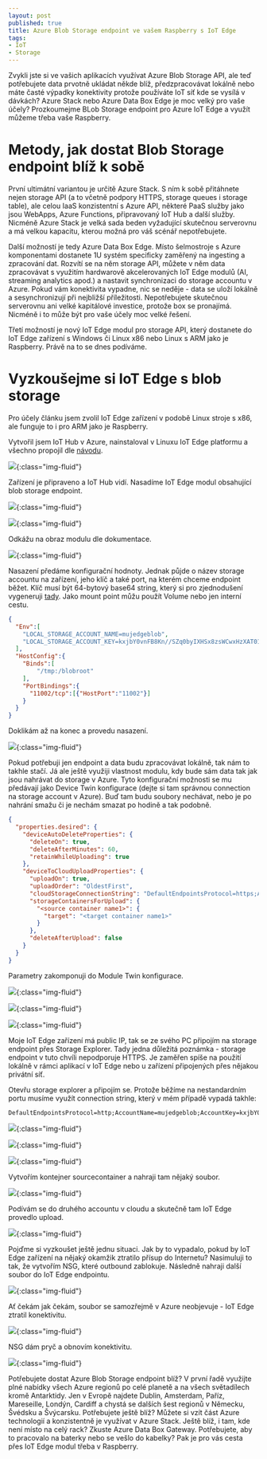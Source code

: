 ```yaml
---
layout: post
published: true
title: Azure Blob Storage endpoint ve vašem Raspberry s IoT Edge
tags:
- IoT
- Storage
---
```

Zvykli jste si ve vašich aplikacích využívat Azure Blob Storage API, ale teď potřebujete data prvotně ukládat někde blíž, předzpracovávat lokálně nebo máte časté výpadky konektivity protože používáte IoT síť kde se vysílá v dávkách? Azure Stack nebo Azure Data Box Edge je moc velký pro vaše účely? Prozkoumejme BLob Storage endpoint pro Azure IoT Edge a využít můžeme třeba vaše Raspberry.

# Metody, jak dostat Blob Storage endpoint blíž k sobě
První ultimátní variantou je určitě Azure Stack. S ním k sobě přitáhnete nejen storage API (a to včetně podpory HTTPS, storage queues i storage table), ale celou IaaS konzistentní s Azure API, některé PaaS služby jako jsou WebApps, Azure Functions, připravovaný IoT Hub a další služby. Nicméně Azure Stack je velká sada beden vyžadující skutečnou serverovnu a má velkou kapacitu, kterou možná pro váš scénář nepotřebujete.

Další možností je tedy Azure Data Box Edge. Místo šelmostroje s Azure komponentami dostanete 1U systém specificky zaměřený na ingesting a zpracování dat. Rozvítí se na něm storage API, můžete v něm data zpracovávat s využitím hardwarově akcelerovaných IoT Edge modulů (AI, streaming analytics apod.) a nastavit synchronizaci do storage accountu v Azure. Pokud vám konektivita vypadne, nic se neděje - data se uloží lokálně a sesynchronizují při nejbližší příležitosti. Nepotřebujete skutečnou serverovnu ani velké kapitálové investice, protože box se pronajímá. Nicméně i to může být pro vaše účely moc velké řešení.

Třetí možností je nový IoT Edge modul pro storage API, který dostanete do IoT Edge zařízení s Windows či Linux x86 nebo Linux s ARM jako je Raspberry. Právě na to se dnes podíváme.

# Vyzkoušejme si IoT Edge s blob storage
Pro účely článku jsem zvolil IoT Edge zařízení v podobě Linux stroje s x86, ale funguje to i pro ARM jako je Raspberry.

Vytvořil jsem IoT Hub v Azure, nainstaloval v Linuxu IoT Edge platformu a všechno propojil dle [návodu](https://docs.microsoft.com/en-us/azure/iot-edge/how-to-install-iot-edge-linux).

![](/images/2019/2019-08-09-07-44-52.png){:class="img-fluid"}

Zařízení je připraveno a IoT Hub vidí. Nasadíme IoT Edge modul obsahující blob storage endpoint.

![](/images/2019/2019-08-09-07-45-46.png){:class="img-fluid"}

![](/images/2019/2019-08-09-07-46-15.png){:class="img-fluid"}

Odkážu na obraz modulu dle dokumentace.

![](/images/2019/2019-08-09-07-47-49.png){:class="img-fluid"}

Nasazení předáme konfigurační hodnoty. Jednak půjde o název storage accountu na zařízení, jeho klíč a také port, na kterém chceme endpoint běžet. Klíč musí být 64-bytový base64 string, který si pro zjednodušení vygeneruji [tady](https://generate.plus/en/base64?gp_base64_base%5Blength%5D=64). Jako mount point můžu použít Volume nebo jen interní cestu.

```json
{
  "Env":[
    "LOCAL_STORAGE_ACCOUNT_NAME=mujedgeblob",
    "LOCAL_STORAGE_ACCOUNT_KEY=kxjbY0vnFB8Kn//SZq0byIXHSx8zsWCwxHzXAT013W+pUjZDLYZQy/5ygvu/DL5gjXrf7Eu+AccXgf9e1tG+sg=="
  ],
  "HostConfig":{
    "Binds":[
        "/tmp:/blobroot"
    ],
    "PortBindings":{
      "11002/tcp":[{"HostPort":"11002"}]
    }
  }
}
```

Doklikám až na konec a provedu nasazení.

![](/images/2019/2019-08-09-08-01-55.png){:class="img-fluid"}

Pokud potřebuji jen endpoint a data budu zpracovávat lokálně, tak nám to takhle stačí. Já ale ještě využiji vlastnost modulu, kdy bude sám data tak jak jsou nahrávat do storage v Azure. Tyto konfigurační možnosti se mu předávají jako Device Twin konfigurace (dejte si tam správnou connection na storage account v Azure). Buď tam budu soubory nechávat, nebo je po nahrání smažu či je nechám smazat po hodině a tak podobně.

```json
{
  "properties.desired": {
    "deviceAutoDeleteProperties": {
      "deleteOn": true,
      "deleteAfterMinutes": 60,
      "retainWhileUploading": true
    },
    "deviceToCloudUploadProperties": {
      "uploadOn": true,
      "uploadOrder": "OldestFirst",
      "cloudStorageConnectionString": "DefaultEndpointsProtocol=https;AccountName=<your Azure Storage Account Name>;AccountKey=<your Azure Storage Account Key>; EndpointSuffix=<your end point suffix>",
      "storageContainersForUpload": {
        "<source container name1>": {
          "target": "<target container name1>"
        }
      },
      "deleteAfterUpload": false
    }
  }
}
```

Parametry zakomponuji do Module Twin konfigurace.

![](/images/2019/2019-08-09-09-25-48.png){:class="img-fluid"}

![](/images/2019/2019-08-09-09-26-37.png){:class="img-fluid"}

![](/images/2019/2019-08-09-09-27-44.png){:class="img-fluid"}

Moje IoT Edge zařízení má public IP, tak se ze svého PC připojím na storage endpoint přes Storage Explorer. Tady jedna důležitá poznámka - storage endpoint v tuto chvíli nepodporuje HTTPS. Je zaměřen spíše na použití lokálně v rámci aplikací v IoT Edge nebo u zařízení připojených přes nějakou privátní síť. 

Otevřu storage explorer a připojím se. Protože běžíme na nestandardním portu musíme využít connection string, který v mém případě vypadá takhle:

```
DefaultEndpointsProtocol=http;AccountName=mujedgeblob;AccountKey=kxjbY0vnFB8Kn//SZq0byIXHSx8zsWCwxHzXAT013W+pUjZDLYZQy/5ygvu/DL5gjXrf7Eu+AccXgf9e1tG+sg==;BlobEndpoint=http://40.68.216.139:11002/mujedgeblob;
```

![](/images/2019/2019-08-09-09-05-00.png){:class="img-fluid"}

![](/images/2019/2019-08-09-09-05-26.png){:class="img-fluid"}

![](/images/2019/2019-08-09-09-05-52.png){:class="img-fluid"}

Vytvořím kontejner sourcecontainer a nahraji tam nějaký soubor.

![](/images/2019/2019-08-09-09-07-09.png){:class="img-fluid"}

Podívám se do druhého accountu v cloudu a skutečně tam IoT Edge provedlo upload.

![](/images/2019/2019-08-09-09-29-05.png){:class="img-fluid"}

Pojďme si vyzkoušet ještě jednu situaci. Jak by to vypadalo, pokud by IoT Edge zařízení na nějaký okamžik ztratilo přísup do Internetu? Nasimuluji to tak, že vytvořím NSG, které outbound zablokuje. Následně nahraji další soubor do IoT Edge endpointu.

![](/images/2019/2019-08-09-09-43-55.png){:class="img-fluid"}

Ať čekám jak čekám, soubor se samozřejmě v Azure neobjevuje - IoT Edge ztratil konektivitu.

![](/images/2019/2019-08-09-09-44-44.png){:class="img-fluid"}

NSG dám pryč a obnovím konektivitu.

![](/images/2019/2019-08-09-09-47-02.png){:class="img-fluid"}



Potřebujete dostat Azure Blob Storage endpoint blíž? V první řadě využijte plné nabídky všech Azure regionů po celé planetě a na všech světadílech kromě Antarktidy. Jen v Evropě najdete Dublin, Amsterdam, Paříz, Mareseille, Londýn, Cardiff a chystá se dalších šest regionů v Německu, Švédsku a Švýcarsku. Potřebujete ještě blíž? Můžete si vzít část Azure technologií a konzistentně je využívat v Azure Stack. Ještě blíž, i tam, kde není místo na celý rack? Zkuste Azure Data Box Gateway. Potřebujete, aby to pracovalo na baterky nebo se vešlo do kabelky? Pak je pro vás cesta přes IoT Edge modul třeba v Raspberry.




